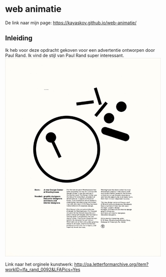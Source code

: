 # web animatie

De link naar mijn page: https://kayaskov.github.io/web-animatie/

## Inleiding
Ik heb voor deze opdracht gekoven voor een advertentie ontworpen door Paul Rand. Ik vind de stijl van Paul Rand super interessant.
![afbeelding van paul rand](LfA_Rand_0092_001.jpg)

Link naar het orginele kunstwerk: http://oa.letterformarchive.org/item?workID=lfa_rand_0092&LFAPics=Yes
